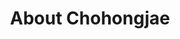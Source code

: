 ---
layout: archive
permalink: /about/
title: "About Chohongjae"
author_profile: true
sidebar:
    nav: "posts"
---